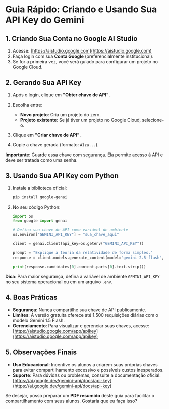 # Guia Rápido: Criando e Usando Sua API Key do Gemini

## 1. Criando Sua Conta no Google AI Studio

1. Acesse: [https://aistudio.google.com](https://aistudio.google.com)
2. Faça login com sua **Conta Google** (preferencialmente institucional).
3. Se for a primeira vez, você será guiado para configurar um projeto no Google Cloud.

## 2. Gerando Sua API Key

1. Após o login, clique em **"Obter chave de API"**.
2. Escolha entre:

   * **Novo projeto**: Cria um projeto do zero.
   * **Projeto existente**: Se já tiver um projeto no Google Cloud, selecione-o.
3. Clique em **"Criar chave de API"**.
4. Copie a chave gerada (formato: `AIza...`).

**Importante**: Guarde essa chave com segurança. Ela permite acesso à API e deve ser tratada como uma senha.


## 3. Usando Sua API Key com Python

1. Instale a biblioteca oficial:

   ```bash
   pip install google-genai
   ```
2. No seu código Python:

   ```python
   import os
   from google import genai

   # Defina sua chave de API como variável de ambiente
   os.environ["GEMINI_API_KEY"] = "sua_chave_aqui"

   client = genai.Client(api_key=os.getenv("GEMINI_API_KEY"))

   prompt = "Explique a teoria da relatividade de forma simples."
   response = client.models.generate_content(model="gemini-2.5-flash", contents=prompt)

   print(response.candidates[0].content.parts[0].text.strip())
   ```

**Dica**: Para maior segurança, defina a variável de ambiente `GEMINI_API_KEY` no seu sistema operacional ou em um arquivo `.env`.


## 4. Boas Práticas

* **Segurança**: Nunca compartilhe sua chave de API publicamente.
* **Limites**: A versão gratuita oferece até 1.500 requisições diárias com o modelo Gemini 1.5 Flash.
* **Gerenciamento**: Para visualizar e gerenciar suas chaves, acesse: [https://aistudio.google.com/app/apikey](https://aistudio.google.com/app/apikey)


## 5. Observações Finais

* **Uso Educacional**: Incentive os alunos a criarem suas próprias chaves para evitar compartilhamento excessivo e possíveis custos inesperados.
* **Suporte**: Para dúvidas ou problemas, consulte a documentação oficial: [https://ai.google.dev/gemini-api/docs/api-key](https://ai.google.dev/gemini-api/docs/api-key)


Se desejar, posso preparar um **PDF resumido** deste guia para facilitar o compartilhamento com seus alunos. Gostaria que eu faça isso?
